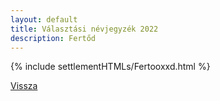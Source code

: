 ```yaml
---
layout: default
title: Választási névjegyzék 2022
description: Fertőd
---
```


{% include settlementHTMLs/Fertooxxd.html %}

[Vissza](./)